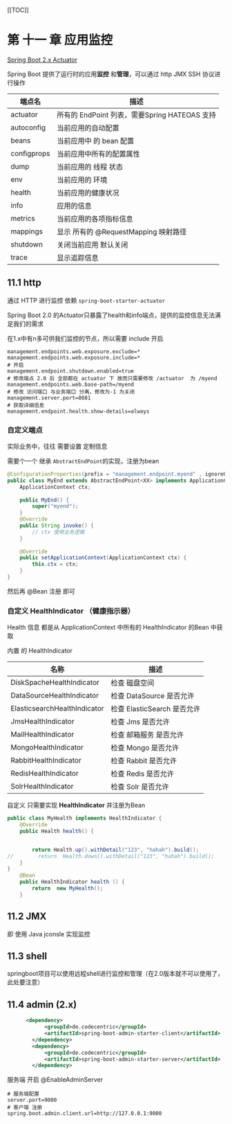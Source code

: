 [[TOC]]

# 第 十一 章 应用监控

[Spring Boot 2.x Actuator](https://www.cnblogs.com/zwqh/p/11851300.html)

Spring Boot 提供了运行时的应用**监控** 和**管理**，可以通过 http JMX SSH 协议进行操作

| 端点名      | 描述                                          |
| ----------- | --------------------------------------------- |
| actuator    | 所有的 EndPoint 列表，需要Spring HATEOAS 支持 |
| autoconfig  | 当前应用的自动配置                            |
| beans       | 当前应用中 的 bean 配置                       |
| configprops | 当前应用中所有的配置属性                      |
| dump        | 当前应用的 线程 状态                          |
| env         | 当前应用的 环境                               |
| health      | 当前应用的健康状况                            |
| info        | 应用的信息                                    |
| metrics     | 当前应用的各项指标信息                        |
| mappings    | 显示 所有的 @RequestMapping 映射路径          |
| shutdown    | 关闭当前应用 默认关闭                         |
| trace       | 显示追踪信息                                  |

## 11.1 http

通过 HTTP 进行监控  依赖 `spring-boot-starter-actuator`

Spring Boot 2.0 的Actuator只暴露了health和info端点，提供的监控信息无法满足我们的需求

在1.x中有n多可供我们监控的节点，所以需要 include 开启

```properties
management.endpoints.web.exposure.exclude=*
management.endpoints.web.exposure.include=*
# 开启
management.endpoint.shutdown.enabled=true
# 修改端点 2.0 后 全部都在 actuator 下 故而只需要修改 /actuator  为 /myend
management.endpoints.web.base-path=/myend
# 修改 访问端口 与业务端口 分离，修改为-1 为关闭
management.server.port=8081
# 获取详细信息
management.endpoint.health.show-details=always
```

### 自定义端点

实际业务中，往往  需要设置 定制信息

需要个一个 继承 `AbstractEndPoint`的实现，注册为bean

```java
@ConfigurationProperties(prefix = "management.endpoint.myend" , ignoreUnkunownFields = false)
public class MyEnd extends AbstractEndPoint<XX> implements ApplicationCOntextAware {
    ApplicationContext ctx;
    
    public MyEnd() {
        super("myend");
    }
    @Override
    public String invoke() {
        // ctx 使用业务逻辑
    }
    
    @Override
    public setApplicationContext(ApplicationContext ctx) {
        this.ctx = ctx;
    }
}
```

然后再 @Bean 注册 即可

### 自定义 HealthIndicator （健康指示器）

Health 信息 都是从 ApplicationContext 中所有的 HealthIndicator 的Bean 中获取

内置 的 HealthIndicator 

| 名称                         | 描述                        |
| ---------------------------- | --------------------------- |
| DiskSpacheHealthIndicator    | 检查 磁盘空间               |
| DataSourceHealthIndicator    | 检查 DataSource 是否允许    |
| ElasticsearchHealthIndicator | 检查 ElasticSearch 是否允许 |
| JmsHealthIndicator           | 检查 Jms 是否允许           |
| MailHealthIndicator          | 检查 邮箱服务 是否允许      |
| MongoHealthIndicator         | 检查 Mongo 是否允许         |
| RabbitHealthIndicator        | 检查 Rabbit 是否允许        |
| RedisHealthIndicator         | 检查 Redis 是否允许         |
| SolrHealthIndicator          | 检查 Solr 是否允许          |

 自定义 只需要实现 **HealthIndicator** 并注册为Bean

```java
public class MyHealth implements HealthIndicator {
    @Override
    public Health health() {


        return Health.up().withDetail("123", "hahah").build();
//        return  Health.down().withDetail("123", "hahah").build();
    }
}
    @Bean
    public HealthIndicator health () {
        return  new MyHealth();
    }
```



## 11.2 JMX

即 使用 Java jconsle 实现监控

## 11.3 shell

springboot项目可以使用远程shell进行监控和管理（在2.0版本就不可以使用了，此处要注意）

## 11.4 admin (2.x)

```xml
      <dependency>
            <groupId>de.codecentric</groupId>
            <artifactId>spring-boot-admin-starter-client</artifactId>
        </dependency>
        <dependency>
            <groupId>de.codecentric</groupId>
            <artifactId>spring-boot-admin-starter-server</artifactId>
        </dependency>
```

服务端 开启 @EnableAdminServer

```properties
# 服务端配置
server.port=9000
# 客户端 注册
spring.boot.admin.client.url=http://127.0.0.1:9000
```





